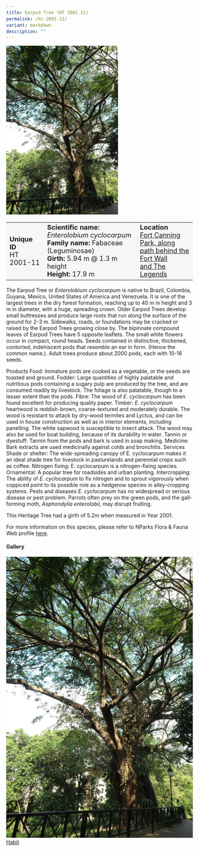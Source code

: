 ```yaml
---
title: Earpod Tree (HT 2001 11)
permalink: /ht-2001-11/
variant: markdown
description: ""
---
```

<div class="isomer-image-wrapper">
<img style="width: 60%" src="/images/Heritage_trees_photos/entcyc_ht2001-11_habit.jpg">
</div><table style="minWidth: 100px; font-size: 18px; background: #F4F6F7">
<tbody><tr>
<td rowspan="1" colspan="1">
<strong>Unique ID</strong>
<br>HT 2001-11
</td>
<td rowspan="1" colspan="1">
	<strong>Scientific name:</strong> <em>Enterolobium cyclocarpum</em>
<br><strong>Family name: </strong>Fabaceae (Leguminosae)
<br><strong>Girth: </strong>5.94 m @ 1.3 m height
<br><strong>Height: </strong>17.9  m
</td>
<td rowspan="1" colspan="1">
<strong>Location</strong><a href="https://www.onemap.gov.sg/?lat=1.2951919999973902&amp;lng=103.84506600000279">
 <br>Fort Canning Park, along<br>path behind the Fort Wall<br>and The Legends</a>
</td>
</tr>
</tbody>
</table>
<p>The Earpod Tree or <em>Enterolobium cyclocarpum</em> is native to Brazil, Colombia, Guyana, Mexico, United States of America and Venezuela. It is one of the largest trees in the dry forest formation, reaching up to 40 m in height and 3 m in diameter, with a huge, spreading crown. Older Earpod Trees develop small buttresses and produce large roots that run along the surface of the ground for 2-3 m. Sidewalks, roads, or foundations may be cracked or raised by the Earpod Trees growing close by. The bipinnate compound leaves of Earpod Trees have 5 opposite leaflets. The small white flowers occur in compact, round heads. Seeds contained in distinctive, thickened, contorted, indehiscent pods that resemble an ear in form. (Hence the common name.). Adult trees produce about 2000 pods, each with 10-16 seeds.</p>
  
<p>Products Food: Immature pods are cooked as a vegetable, or the seeds are toasted and ground. Fodder: Large quantities of highly palatable and nutritious pods containing a sugary pulp are produced by the tree, and are consumed readily by livestock. The foliage is also palatable, though to a lesser extent than the pods. Fibre: The wood of <em>E. cyclocarpum</em> has been found excellent for producing quality paper. Timber: <em>E. cyclocarpum</em> heartwood is reddish-brown, coarse-textured and moderately durable. The wood is resistant to attack by dry-wood termites and Lyctus, and can be used in house construction as well as in interior elements, including panelling. The white sapwood is susceptible to insect attack. The wood may also be used for boat building, because of its durability in water. Tannin or dyestuff: Tannin from the pods and bark is used in soap making. Medicine: Bark extracts are used medicinally against colds and bronchitis. Services Shade or shelter: The wide-spreading canopy of E. cyclocarpum makes it an ideal shade tree for livestock in pasturelands and perennial crops such as coffee. Nitrogen fixing: E. cyclocarpum is a nitrogen-fixing species. Ornamental: A popular tree for roadsides and urban planting. Intercropping: The ability of <em>E. cyclocarpum</em> to fix nitrogen and to sprout vigorously when coppiced point to its possible role as a hedgerow species in alley-cropping systems. Pests and diseases <em>E. cyclocarpum</em> has no widespread or serious disease or pest problem. Parrots often prey on the green pods, and the gall-forming moth, <em>Asphondylia enterolobii</em>, may disrupt fruiting. 

</p><p>This Heritage Tree had a girth of 5.2m when measured in Year 2001.</p>

<p>For more information on this species, please refer to NParks Flora &amp; Fauna Web profile <a href="https://www.nparks.gov.sg/florafaunaweb/flora/2/8/2877">here</a>.</p>

<h4><b>Gallery</b></h4>
<div class="isomer-card-grid">
<a href="/images/Heritage_trees_photos/entcyc_ht2001-11_habit.jpg" class="isomer-card">
<div class="isomer-card-image">
<div class="isomer-image-wrapper"><img src="/images/Heritage_trees_photos/entcyc_ht2001-11_habit.jpg"></div></div>
<div class="isomer-card-body"><div class="isomer-card-title">Habit</div></div></a><p></p></div>